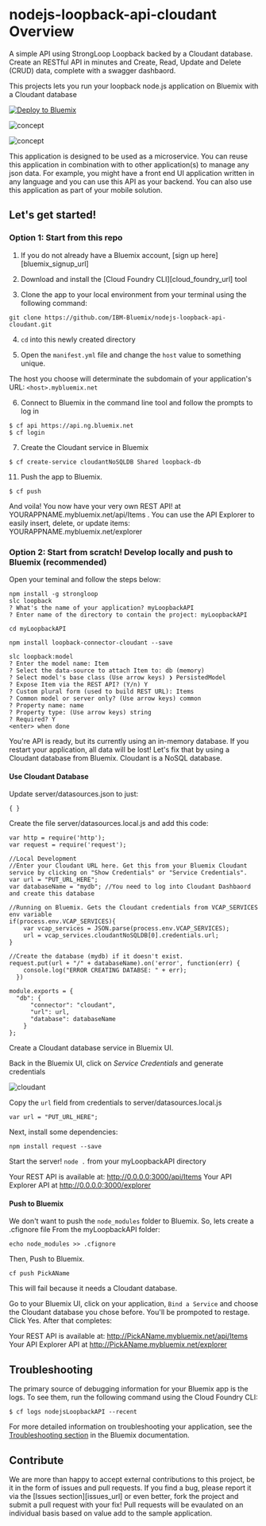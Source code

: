 # nodejs-loopback-api-cloudant Overview

A simple API using StrongLoop Loopback backed by a Cloudant database. Create an RESTful API in minutes and Create, Read, Update and Delete (CRUD) data, complete with a swagger dashbaord.

This projects lets you run your loopback node.js application on Bluemix with a Cloudant database

[![Deploy to Bluemix](https://bluemix.net/deploy/button.png)](https://bluemix.net/deploy)

![concept](./docs/API.png)

![concept](./docs/APIExplorer.png)

This application is designed to be used as a microservice. You can reuse this application in combination with to other application(s) to manage any json data. For example, you might have a front end UI application written in any language and you can use this API as your backend. You can also use this application as part of your mobile solution. 

## Let's get started!
### Option 1: Start from this repo
1. If you do not already have a Bluemix account, [sign up here][bluemix_signup_url]

2. Download and install the [Cloud Foundry CLI][cloud_foundry_url] tool

3. Clone the app to your local environment from your terminal using the following command:

  ```
  git clone https://github.com/IBM-Bluemix/nodejs-loopback-api-cloudant.git
  ```

4. `cd` into this newly created directory

5. Open the `manifest.yml` file and change the `host` value to something unique.

  The host you choose will determinate the subdomain of your application's URL:  `<host>.mybluemix.net`

6. Connect to Bluemix in the command line tool and follow the prompts to log in

  ```
  $ cf api https://api.ng.bluemix.net
  $ cf login
  ```

7. Create the Cloudant service in Bluemix

  ```
  $ cf create-service cloudantNoSQLDB Shared loopback-db
  ```

11. Push the app to Bluemix.

  ```
  $ cf push
  ```

And voila! You now have your very own REST API! at YOURAPPNAME.mybluemix.net/api/Items . You can use the API Explorer to easily insert, delete, or update items: YOURAPPNAME.mybluemix.net/explorer

### Option 2: Start from scratch! Develop locally and push to Bluemix (recommended)

Open your teminal and follow the steps below:
```
npm install -g strongloop
slc loopback
? What's the name of your application? myLoopbackAPI
? Enter name of the directory to contain the project: myLoopbackAPI

cd myLoopbackAPI

npm install loopback-connector-cloudant --save

slc loopback:model
? Enter the model name: Item
? Select the data-source to attach Item to: db (memory)
? Select model's base class (Use arrow keys) ❯ PersistedModel 
? Expose Item via the REST API? (Y/n) Y
? Custom plural form (used to build REST URL): Items
? Common model or server only? (Use arrow keys) common
? Property name: name
? Property type: (Use arrow keys) string
? Required? Y
<enter> when done
```
You're API is ready, but its currently using an in-memory database. If you restart your application, all data will be lost! Let's fix that by using a Cloudant database from Bluemix. Cloudant is a NoSQL database.
#### Use Cloudant Database

Update server/datasources.json to just:
```
{ }
```
Create the file server/datasources.local.js and add this code:
```
var http = require('http');
var request = require('request');

//Local Development
//Enter your Cloudant URL here. Get this from your Bluemix Cloudant service by clicking on "Show Credentials" or "Service Credentials".
var url = "PUT_URL_HERE";
var databaseName = "mydb"; //You need to log into Cloudant Dashbaord and create this database

//Running on Bluemix. Gets the Cloudant credentials from VCAP_SERVICES env variable
if(process.env.VCAP_SERVICES){
	var vcap_services = JSON.parse(process.env.VCAP_SERVICES);
	url = vcap_services.cloudantNoSQLDB[0].credentials.url;
}

//Create the database (mydb) if it doesn't exist.
request.put(url + "/" + databaseName).on('error', function(err) {
    console.log("ERROR CREATING DATABSE: " + err);
  })

module.exports = {
  "db": {
	  "connector": "cloudant",
	  "url": url,
	  "database": databaseName
	}
};
```
Create a Cloudant database service in Bluemix UI.

Back in the Bluemix UI, click on *Service Credentials* and generate credentials

![cloudant](./docs/CloudantServiceCredentials.png)

Copy the `url` field from credentials to server/datasources.local.js
```
var url = "PUT_URL_HERE";
```
Next, install some dependencies:
```
npm install request --save
```
Start the server!
`node .` from your myLoopbackAPI directory

Your REST API is available at: http://0.0.0.0:3000/api/Items
Your API Explorer API at http://0.0.0.0:3000/explorer

#### Push to Bluemix
We don't want to push the `node_modules` folder to Bluemix. So, lets create a .cfignore file
From the myLoopbackAPI folder:
```
echo node_modules >> .cfignore
```
Then, Push to Bluemix.
```
cf push PickAName
```
This will fail because it needs a Cloudant database.

Go to your Bluemix UI, click on your application, `Bind a Service` and choose the Cloudant database you chose before. You'll be prompoted to restage. Click Yes. After that completes:

Your REST API is available at: http://PickAName.mybluemix.net/api/Items
Your API Explorer API at http://PickAName.mybluemix.net/explorer

## Troubleshooting

The primary source of debugging information for your Bluemix app is the logs. To see them, run the following command using the Cloud Foundry CLI:

  ```
  $ cf logs nodejsLoopbackAPI --recent
  ```
For more detailed information on troubleshooting your application, see the [Troubleshooting section](https://www.ng.bluemix.net/docs/troubleshoot/tr.html) in the Bluemix documentation.

## Contribute
We are more than happy to accept external contributions to this project, be it in the form of issues and pull requests. If you find a bug, please report it via the [Issues section][issues_url] or even better, fork the project and submit a pull request with your fix! Pull requests will be evaulated on an individual basis based on value add to the sample application.

